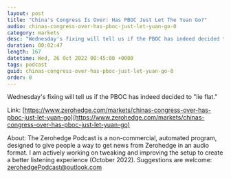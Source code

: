 ```yaml
---
layout: post
title: "China's Congress Is Over: Has PBOC Just Let The Yuan Go?"
audio: chinas-congress-over-has-pboc-just-let-yuan-go-0
category: markets
desc: "Wednesday's fixing will tell us if the PBOC has indeed decided to &quot;lie flat.&quot;"
duration: 00:02:47
length: 167
datetime: Wed, 26 Oct 2022 00:45:00 +0000
tags: podcast
guid: chinas-congress-over-has-pboc-just-let-yuan-go-0
order: 0
---
```

Wednesday's fixing will tell us if the PBOC has indeed decided to &quot;lie flat.&quot;

Link: [https://www.zerohedge.com/markets/chinas-congress-over-has-pboc-just-let-yuan-go](https://www.zerohedge.com/markets/chinas-congress-over-has-pboc-just-let-yuan-go)

About: The Zerohedge Podcast is a non-commercial, automated program, designed to give people a way to get news from Zerohedge in an audio format.  I am actively working on tweaking and improving the setup to create a better listening experience (October 2022).  Suggestions are welcome: [zerohedgePodcast@outlook.com](mailto:zerohedgePodcast@outlook.com)